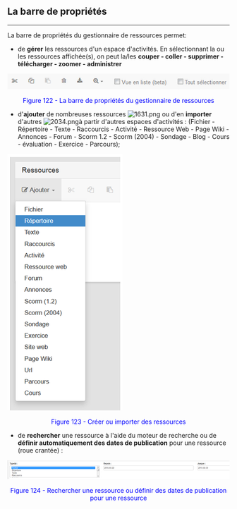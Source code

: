 ## La barre de propriétés
---

La barre de propriétés du gestionnaire de ressources permet:

* de **gérer** les ressources d'un espace d'activités. En sélectionnant la ou les ressources affichée(s), on peut la/les **couper - coller - supprimer - télécharger - zoomer - administrer**

![](images/fig122.png)
    
<p style="text-align: center; color: blue">Figure 122 - La barre de propriétés du gestionnaire de ressources</p>

* d'**ajouter** de nombreuses ressources ![1631.png](http://www.claroline.net/uploads/custom/images/1631.png) ou d'en **importer** d'autres ![2034.png](http://www.claroline.net/uploads/custom/images/2034.png)à partir d'autres espaces d'activités :
(Fichier - Répertoire - Texte - Raccourcis - Activité - Ressource Web - Page Wiki - Annonces - Forum - Scorm 1.2 - Scorm (2004) - Sondage - Blog - Cours - évaluation - Exercice - Parcours);
    
![](images/fig123.png)
   
<p style="text-align: center; color: blue">Figure 123 - Créer ou importer des ressources</p>
  
* de **rechercher** une ressource à l'aide du moteur de recherche ou de **définir automatiquement des dates de publication** pour une ressource (roue crantée) :

![](images/fig124.png)

<p style="text-align: center; color: blue">Figure 124 - Rechercher une ressource ou définir des dates de publication pour une ressource</p>



